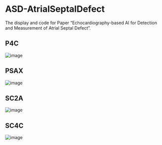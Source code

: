 # ASD-AtrialSeptalDefect
The display and code for Paper “Echocardiography-based AI for Detection and Measurement of Atrial Septal Defect”.

## P4C

![image](https://github.com/YixinChen-AI/ASD-AtrialSeptalDefect/blob/main/gif/p4c.gif)

## PSAX

![image](https://github.com/YixinChen-AI/ASD-AtrialSeptalDefect/blob/main/gif/psax.gif)

## SC2A

![image](https://github.com/YixinChen-AI/ASD-AtrialSeptalDefect/blob/main/gif/sc2a.gif)

## SC4C

![image](https://github.com/YixinChen-AI/ASD-AtrialSeptalDefect/blob/main/gif/sc4c.gif)
